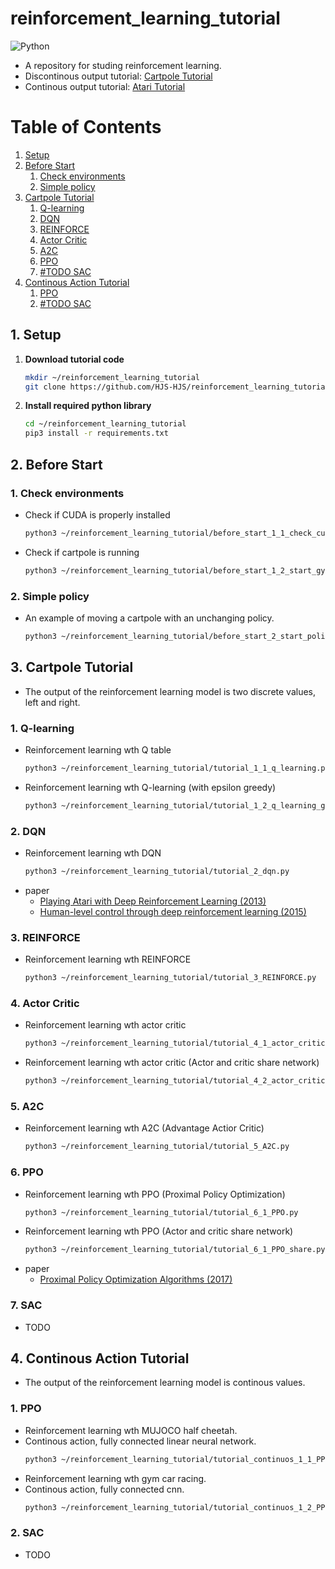 # reinforcement_learning_tutorial
<img alt="Python" src ="https://img.shields.io/badge/Python-3776AB.svg?&style=for-the-badge&logo=Python&logoColor=white"/>

- A repository for studing reinforcement learning.
- Discontinous output tutorial: [Cartpole Tutorial](#3-cartpole-tutorial)
- Continous output tutorial: [Atari Tutorial](#4-atari-tutorial)

# Table of Contents

1. [Setup](#1-setup)
2. [Before Start](#2-before-start)
    1. [Check environments](#1-check-environments)
    2. [Simple policy](#2-simple-policy)
3. [Cartpole Tutorial](#3-cartpole-tutorial)
    1. [Q-learning](#1-q-learning)
    2. [DQN](#2-dqn)
    3. [REINFORCE](#3-reinforce)
    4. [Actor Critic](#4-actor-critic)
    5. [A2C](#5-a2c)
    6. [PPO](#6-ppo)
    7. [#TODO SAC](#7-sac)
4. [Continous Action Tutorial](#4-continous-action-tutorial)
    1. [PPO](#1-ppo)
    2. [#TODO SAC](#2-sac)

## 1. Setup

1. **Download tutorial code**
   ```bash
   mkdir ~/reinforcement_learning_tutorial
   git clone https://github.com/HJS-HJS/reinforcement_learning_tutorial.git reinforcement_learning_tutorial
   ```

2. **Install required python library**
   ```bash
   cd ~/reinforcement_learning_tutorial
   pip3 install -r requirements.txt
   ```

## 2. Before Start
### 1. Check environments
- Check if CUDA is properly installed
    ```bash
    python3 ~/reinforcement_learning_tutorial/before_start_1_1_check_cuda.py
    ```
- Check if cartpole is running
    ```bash
    python3 ~/reinforcement_learning_tutorial/before_start_1_2_start_gym.py
    ```

### 2. Simple policy
- An example of moving a cartpole with an unchanging policy.
    ```bash
    python3 ~/reinforcement_learning_tutorial/before_start_2_start_policy.py
    ```

## 3. Cartpole Tutorial
- The output of the reinforcement learning model is two discrete values, left and right.
### 1. Q-learning
- Reinforcement learning wth Q table
    ```bash
    python3 ~/reinforcement_learning_tutorial/tutorial_1_1_q_learning.py
    ```
- Reinforcement learning wth Q-learning (with epsilon greedy)
    ```bash
    python3 ~/reinforcement_learning_tutorial/tutorial_1_2_q_learning_greedy.py
    ```

### 2. DQN
- Reinforcement learning wth DQN
    ```bash
    python3 ~/reinforcement_learning_tutorial/tutorial_2_dqn.py
    ```
- paper
    - [Playing Atari with Deep Reinforcement Learning (2013)](https://arxiv.org/pdf/1312.5602)
    - [Human-level control through deep reinforcement learning (2015)](https://www.nature.com/articles/nature14236)

### 3. REINFORCE
- Reinforcement learning wth REINFORCE
    ```bash
    python3 ~/reinforcement_learning_tutorial/tutorial_3_REINFORCE.py
    ```

### 4. Actor Critic
- Reinforcement learning wth actor critic
    ```bash
    python3 ~/reinforcement_learning_tutorial/tutorial_4_1_actor_critic.py
    ```
- Reinforcement learning wth actor critic (Actor and critic share network)
    ```bash
    python3 ~/reinforcement_learning_tutorial/tutorial_4_2_actor_critic.py
    ```

### 5. A2C
- Reinforcement learning wth A2C (Advantage Actior Critic)
    ```bash
    python3 ~/reinforcement_learning_tutorial/tutorial_5_A2C.py
    ```

### 6. PPO
- Reinforcement learning wth PPO (Proximal Policy Optimization)
    ```bash
    python3 ~/reinforcement_learning_tutorial/tutorial_6_1_PPO.py
    ```
- Reinforcement learning wth PPO (Actor and critic share network)
    ```bash
    python3 ~/reinforcement_learning_tutorial/tutorial_6_1_PPO_share.py
    ```
- paper
    - [Proximal Policy Optimization Algorithms (2017)](https://arxiv.org/pdf/1707.06347)

### 7. SAC
- TODO


## 4. Continous Action Tutorial
- The output of the reinforcement learning model is continous values.

### 1. PPO
- Reinforcement learning wth MUJOCO half cheetah.
- Continous action, fully connected linear neural network.
    ```bash
    python3 ~/reinforcement_learning_tutorial/tutorial_continuos_1_1_PPO.py
    ```
- Reinforcement learning wth gym car racing.
- Continous action, fully connected cnn.
    ```bash
    python3 ~/reinforcement_learning_tutorial/tutorial_continuos_1_2_PPO.py
    ```

### 2. SAC
- TODO
